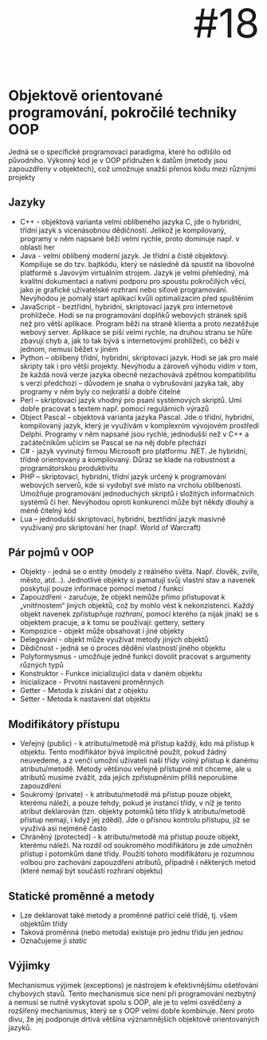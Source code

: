 <p align="right" style="font-size: 80px;">#18</p>

# Objektovĕ orientované programování, pokročilé techniky OOP

Jedná se o specifické programovací paradigma, které ho odlišilo od původního. Výkonný kód je v OOP přidružen k datům (metody jsou zapouzdřeny v objektech), což umožnuje snažší přenos kódu mezi různými projekty

## Jazyky

- C++ - objektová varianta velmi oblíbeného jazyka C, jde o hybridní, třídní jazyk s vícenásobnou dědičností. Jelikož je kompilovaný, programy v něm napsané běží velmi rychle, proto dominuje např. v oblasti her
- Java - velmi oblíbený moderní jazyk. Je třídní a čistě objektový. Kompiluje se do tzv. bajtkódu, který se následně dá spustit na libovolné platformě s Javovým virtuálním strojem. Jazyk je velmi přehledný, má kvalitní dokumentaci a nativní podporu pro spoustu pokročilých věcí, jako je grafické uživatelské rozhraní nebo síťové programování. Nevýhodou je pomalý start aplikací kvůli optimalizacím před spuštěním
- JavaScript - beztřídní, hybridní, skriptovací jazyk pro internetové prohlížeče. Hodí se na programování doplňků webových stránek spíš než pro větší aplikace. Program běží na straně klienta a proto nezatěžuje webový server. Aplikace se píší velmi rychle, na druhou stranu se hůře zbavují chyb a, jak to tak bývá s internetovými prohlížeči, co běží v jednom, nemusí běžet v jiném
- Python – oblíbený třídní, hybridní, skriptovací jazyk. Hodí se jak pro malé skripty tak i pro větší projekty. Nevýhodu a zároveň výhodu vidím v tom, že každá nová verze jazyka obecně nezachovává zpětnou kompatibilitu s verzí předchozí – důvodem je snaha o vybrušování jazyka tak, aby programy v něm byly co nejkratší a dobře čitelné
- Perl – skriptovací jazyk vhodný pro psaní systémových skriptů. Umí dobře pracovat s textem např. pomocí regulárních výrazů
- Object Pascal – objektová varianta jazyka Pascal. Jde o třídní, hybridní, kompilovaný jazyk, který je využívám v komplexním vývojovém prostředí Delphi. Programy v něm napsané jsou rychlé, jednodušší než v C++ a začátečníkům učícím se Pascal se na něj dobře přechází
- C# - jazyk vyvinutý firmou Microsoft pro platformu .NET. Je hybridní, třídně orientovaný a kompilovaný. Důraz se klade na robustnost a programátorskou produktivitu
- PHP – skriptovací, hybridní, třídní jazyk určený k programování webových serverů, kde si vydobyl své místo na vrcholu oblíbenosti. Umožňuje programování jednoduchých skriptů i složitých informačních systémů či her. Nevýhodou oproti konkurenci může být někdy dlouhý a méně čitelný kód
- Lua – jednodušší skriptovací, hybridní, beztřídní jazyk masivně využívaný pro skriptování her (např. World of Warcraft)

## Pár pojmů v OOP

* Objekty - jedná se o entity (modely z reálného světa. Např. člověk, zvíře, město, atd...). Jednotlivé objekty si pamatují svůj vlastní stav a navenek poskytují pouze informace pomocí metod / funkcí
* Zapouzdření - zaručuje, že objekt nemůže přímo přistupovat k „vnitřnostem“ jiných objektů, což by mohlo vést k nekonzistenci. Každý objekt navenek zpřístupňuje *rozhraní*, pomocí kterého (a nijak jinak) se s objektem pracuje, a k tomu se používají: gettery, settery
* Kompozice - objekt může obsahovat i jiné objekty
* Delegování - objekt může využívat metody jiných objektů
* Dědičnost - jedná se o proces dědění vlastností jiného objektu
* Polyformysmus - umožňuje jedné funkci dovolit pracovat s argumenty různých typů
* Konstruktor - Funkce inicializující data v daném objektu
* Inicializace - Prvotní nastavení proměnných
* Getter - Metoda k získání dat z objektu
* Setter - Metoda k nastavení dat objektu

## Modifikátory přístupu

* Veřejný (public) - k atributu/metodě má přístup každý, kdo má přístup k objektu. Tento modifikátor bývá implicitně použit, pokud žádný neuvedeme, a z venčí umožní uživateli naší třídy volný přístup k danému atributu/metodě. Metody většinou veřejně přístupné mít chceme, ale u atributů musíme zvážit, zda jejich zpřístupněním příliš neporušíme zapouzdření
* Soukromý (private) - k atributu/metodě má přístup pouze objekt, kterému náleží, a pouze tehdy, pokud je instancí třídy, v níž je tento atribut deklarován (tzn. objekty potomků této třídy k atributu/metodě přístup nemají, i když jej zdědí). Jde o přísnou kontrolu přístupu, jíž se využívá asi nejméně často
* Chráněný (protected) - k  atributu/metodě má přístup pouze objekt, kterému náleží. Na rozdíl od soukromého modifikátoru je zde umožněn přístup i potomkům dané třídy. Použití tohoto modifikátoru je rozumnou volbou pro zachování zapouzdření atributů, případně i některých metod (které nemají být součástí rozhraní objektu)

## Statické proměnné a metody

* Lze deklarovat také metody a proměnné patřící celé třídě, tj. všem objektům třídy
* Taková proměnná (nebo metoda) existuje pro jednu třídu jen jednou
* Označujeme ji *static*

## Výjimky

Mechanismus výjimek (exceptions) je nástrojem k efektivnějšímu ošetřování chybových stavů. Tento mechanismus sice není při programování nezbytný a nemusí se nutně vyskytovat spolu s OOP, ale je to velmi osvědčený a rozšířený mechanismus, který se s OOP velmi dobře kombinuje. Není proto divu, že jej podporuje drtivá většina významnějších objektově orientovaných jazyků.

